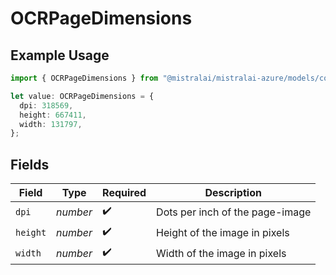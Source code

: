 # OCRPageDimensions

## Example Usage

```typescript
import { OCRPageDimensions } from "@mistralai/mistralai-azure/models/components";

let value: OCRPageDimensions = {
  dpi: 318569,
  height: 667411,
  width: 131797,
};
```

## Fields

| Field                           | Type                            | Required                        | Description                     |
| ------------------------------- | ------------------------------- | ------------------------------- | ------------------------------- |
| `dpi`                           | *number*                        | :heavy_check_mark:              | Dots per inch of the page-image |
| `height`                        | *number*                        | :heavy_check_mark:              | Height of the image in pixels   |
| `width`                         | *number*                        | :heavy_check_mark:              | Width of the image in pixels    |